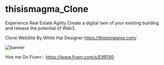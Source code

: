 # thisismagma_Clone

Experience Real Estate Agility Create a digital twin of your existing building and release the potential of Web3.

Clone WebSite By White Hat Designer
https://thisismagma.com/

![banner](https://github.com/SK-Chaurasiya/thisismagma_Clone/assets/97239651/aca08589-43ec-4e5a-a572-d4c178b8522d)


Hire me On Fiverr:- https://www.fiverr.com/s/E9R1X0
